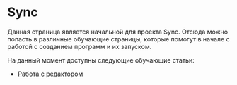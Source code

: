 # Sync

Данная страница является начальной для проекта Sync. Отсюда можно попасть в различные обучающие страницы, которые помогут в начале с работой с созданием программ и их запуском.

На данный момент доступны следующие обучающие статьи:

- [Работа с редактором][editor_tutorial]


[editor_tutorial]: ./tutorials/editor.md 
